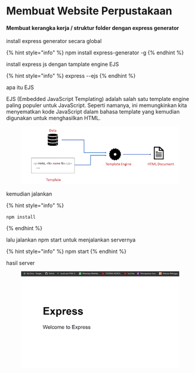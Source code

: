 # Membuat Website Perpustakaan

#### Membuat kerangka kerja / struktur folder dengan express generator

install express generator secara global

{% hint style="info" %}
npm install express-generator -g
{% endhint %}

install express js dengan tamplate engine EJS

{% hint style="info" %}
express --ejs
{% endhint %}

apa itu EJS

EJS (Embedded JavaScript Templating) adalah salah satu template engine paling populer untuk JavaScript. Seperti namanya, ini memungkinkan kita menyematkan kode JavaScript dalam bahasa template yang kemudian digunakan untuk menghasilkan HTML.

<figure><img src="../.gitbook/assets/image (2) (2).png" alt=""><figcaption></figcaption></figure>

kemudian jalankan&#x20;

{% hint style="info" %}
```
npm install
```
{% endhint %}

lalu jalankan npm start untuk menjalankan servernya

{% hint style="info" %}
npm start&#x20;
{% endhint %}

hasil server

<figure><img src="../.gitbook/assets/image (11).png" alt=""><figcaption></figcaption></figure>
